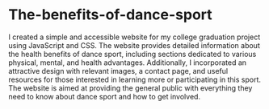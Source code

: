 # The-benefits-of-dance-sport
I created a simple and accessible website for my college graduation project using JavaScript and CSS. The website provides detailed information about the health benefits of dance sport, including sections dedicated to various physical, mental, and health advantages. Additionally, I incorporated an attractive design with relevant images, a contact page, and useful resources for those interested in learning more or participating in this sport. The website is aimed at providing the general public with everything they need to know about dance sport and how to get involved.
